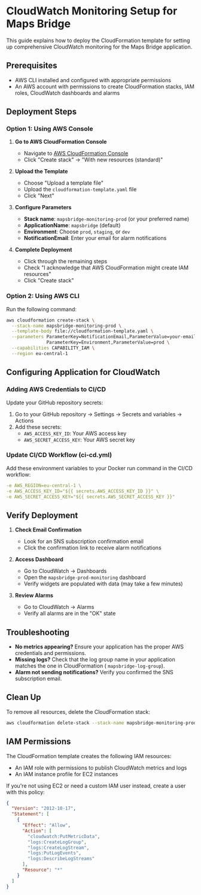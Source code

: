 # CloudWatch Monitoring Setup for Maps Bridge

This guide explains how to deploy the CloudFormation template for setting up comprehensive CloudWatch monitoring for the
Maps Bridge application.

## Prerequisites

- AWS CLI installed and configured with appropriate permissions
- An AWS account with permissions to create CloudFormation stacks, IAM roles, CloudWatch dashboards and alarms

## Deployment Steps

### Option 1: Using AWS Console

1. **Go to AWS CloudFormation Console**
    - Navigate to [AWS CloudFormation Console](https://console.aws.amazon.com/cloudformation/)
    - Click "Create stack" → "With new resources (standard)"

2. **Upload the Template**
    - Choose "Upload a template file"
    - Upload the `cloudformation-template.yaml` file
    - Click "Next"

3. **Configure Parameters**
    - **Stack name**: `mapsbridge-monitoring-prod` (or your preferred name)
    - **ApplicationName**: `mapsbridge` (default)
    - **Environment**: Choose `prod`, `staging`, or `dev`
    - **NotificationEmail**: Enter your email for alarm notifications

4. **Complete Deployment**
    - Click through the remaining steps
    - Check "I acknowledge that AWS CloudFormation might create IAM resources"
    - Click "Create stack"

### Option 2: Using AWS CLI

Run the following command:

```bash
aws cloudformation create-stack \
  --stack-name mapsbridge-monitoring-prod \
  --template-body file://cloudformation-template.yaml \
  --parameters ParameterKey=NotificationEmail,ParameterValue=your-email@example.com \
               ParameterKey=Environment,ParameterValue=prod \
  --capabilities CAPABILITY_IAM \
  --region eu-central-1
```

## Configuring Application for CloudWatch

### Adding AWS Credentials to CI/CD

Update your GitHub repository secrets:

1. Go to your GitHub repository → Settings → Secrets and variables → Actions
2. Add these secrets:
    - `AWS_ACCESS_KEY_ID`: Your AWS access key
    - `AWS_SECRET_ACCESS_KEY`: Your AWS secret key

### Update CI/CD Workflow (ci-cd.yml)

Add these environment variables to your Docker run command in the CI/CD workflow:

```yaml
-e AWS_REGION=eu-central-1 \
-e AWS_ACCESS_KEY_ID="${{ secrets.AWS_ACCESS_KEY_ID }}" \
-e AWS_SECRET_ACCESS_KEY="${{ secrets.AWS_SECRET_ACCESS_KEY }}"
```

## Verify Deployment

1. **Check Email Confirmation**
    - Look for an SNS subscription confirmation email
    - Click the confirmation link to receive alarm notifications

2. **Access Dashboard**
    - Go to CloudWatch → Dashboards
    - Open the `mapsbridge-prod-monitoring` dashboard
    - Verify widgets are populated with data (may take a few minutes)

3. **Review Alarms**
    - Go to CloudWatch → Alarms
    - Verify all alarms are in the "OK" state

## Troubleshooting

- **No metrics appearing?** Ensure your application has the proper AWS credentials and permissions.
- **Missing logs?** Check that the log group name in your application matches the one in CloudFormation (
  `mapsbridge-log-group`).
- **Alarm not sending notifications?** Verify you confirmed the SNS subscription email.

## Clean Up

To remove all resources, delete the CloudFormation stack:

```bash
aws cloudformation delete-stack --stack-name mapsbridge-monitoring-prod --region eu-central-1
```

## IAM Permissions

The CloudFormation template creates the following IAM resources:

- An IAM role with permissions to publish CloudWatch metrics and logs
- An IAM instance profile for EC2 instances

If you're not using EC2 or need a custom IAM user instead, create a user with this policy:

```json
{
  "Version": "2012-10-17",
  "Statement": [
    {
      "Effect": "Allow",
      "Action": [
        "cloudwatch:PutMetricData",
        "logs:CreateLogGroup",
        "logs:CreateLogStream",
        "logs:PutLogEvents",
        "logs:DescribeLogStreams"
      ],
      "Resource": "*"
    }
  ]
}
```
